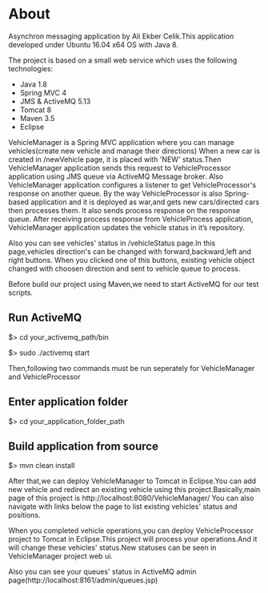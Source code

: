 
# About

Asynchron messaging application by Ali Ekber Celik.This application developed under Ubuntu 16.04 x64 OS with Java 8.

The project is based on a small web service which uses the following technologies:

* Java 1.8
* Spring MVC 4
* JMS & ActiveMQ 5.13
* Tomcat 8
* Maven 3.5
* Eclipse

VehicleManager is a Spring MVC application where you can manage vehicles(create new vehicle and manage their directions)
When a new car is created in /newVehicle page, it is placed with 'NEW' status.Then VehicleManager application sends this request to VehicleProcessor application using JMS queue via ActiveMQ Message broker.
Also VehicleManager application configures a listener to get VehicleProcessor's response on another queue.
By the way VehicleProcessor is also Spring-based application and it is deployed as war,and gets new cars/directed cars then processes them.
It also sends process response on the response queue. After receiving process response from VehicleProcess application, VehicleManager application updates the vehicle status in it’s repository.

Also you can see vehicles' status in /vehicleStatus page.In this page,vehicles direction's can be changed with forward,backward,left and right buttons.
When you clicked one of this buttons, existing vehicle object changed with choosen direction and sent to vehicle queue to process.

Before build our project using Maven,we need to start ActiveMQ for our test scripts.

## Run ActiveMQ

$> cd your_activemq_path/bin

$> sudo ./activemq start


Then,following two commands must be run seperately for VehicleManager and VehicleProcessor

## Enter application folder

$> cd your_application_folder_path

## Build application from source

$> mvn clean install


After that,we can deploy VehicleManager to Tomcat in Eclipse.You can add new vehicle and redirect an existing vehicle using this project.Basically,main page of this project is http://localhost:8080/VehicleManager/ You can also navigate with links below the page to list existing vehicles' status and positions.

When you completed vehicle operations,you can deploy VehicleProcessor project to Tomcat in Eclipse.This project will process your operations.And it will change these vehicles' status.New statuses can be seen in VehicleManager project web ui.

Also you can see your queues' status in ActiveMQ admin page(http://localhost:8161/admin/queues.jsp)
